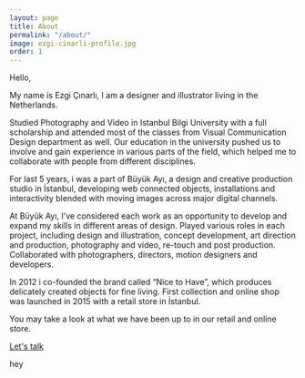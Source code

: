 ```yaml
---
layout: page
title: About
permalink: "/about/"
image: ezgi-cinarli-profile.jpg
order: 1
---
```

Hello,

My name is Ezgi Çınarlı, I am a designer and illustrator living in the Netherlands.

Studied Photography and Video in Istanbul Bilgi University with a full scholarship and attended most of the classes from Visual Communication Design department as well. Our education in the university pushed us to involve and gain experience in various parts of the field, which helped me to collaborate with people from different disciplines.

For last 5 years, i was a part of  Büyük Ayı, a design and creative production studio in İstanbul, developing web connected objects, installations and interactivity blended with moving images across major digital channels.

At Büyük Ayı, I’ve considered each work as an opportunity to develop and expand my skills in different areas of design. Played various roles in each project, including design and illustration, concept development, art direction and production, photography and video, re-touch and post production. Collaborated with photographers, directors, motion designers and developers.

In 2012 i co-founded the brand called “Nice to Have”, which produces delicately created objects for fine living.  First collection and online shop was launched in 2015 with a retail store in İstanbul.

You may take a look at what we have been up to in our retail and online store.

[Let's talk](/contact/)

hey